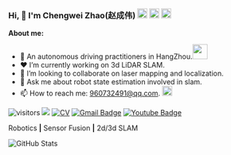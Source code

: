 ### Hi, 👋 I'm Chengwei Zhao(赵成伟) <a href="https://www.zhihu.com/people/chengwei-64"><img src="https://storage.live.com/items/B149F35319CAD365!2132?authkey=ANFgi5h3UzMEHv8" alt="知乎" width = "20"></a> <a href="https://blog.csdn.net/u012700322?spm=1000.2115.3001.5343"><img src="https://storage.live.com/items/B149F35319CAD365!2133?authkey=ANFgi5h3UzMEHv8" alt="CSDN" width = "20"></a> <a href="https://space.bilibili.com/38956861?spm_id_from=333.1007.0.0"><img src="https://storage.live.com/items/B149F35319CAD365!2136?authkey=ANFgi5h3UzMEHv8" alt="b站" width = "20"></a> 

**About me:**

- 🏫 An autonomous driving practitioners in HangZhou.<img src="https://media.giphy.com/media/WUlplcMpOCEmTGBtBW/giphy.gif" width="30">
- ❤️ I’m currently working on 3d LiDAR SLAM.
- 🌱 I’m looking to collaborate on laser mapping and localization.
- 💬 Ask me about robot state estimation involved in slam.
- 📫 How to reach me: 960732491@qq.com. <img src="https://media.giphy.com/media/WrlVBo6lEJEVA8EJOs/giphy.gif" height="20">



<!--<a href="https://linyicheng1.github.io/"><img src="https://storage.live.com/items/B149F35319CAD365!2134?authkey=ANFgi5h3UzMEHv8" alt="个人网站" width = "20"></a>-->


<!--[![GitHub](https://img.shields.io/github/followers/chengwei0427?label=follow&style=social)](https://github.com/chengwei0427)-->  
![visitors](https://visitor-badge.laobi.icu/badge?page_id=chengwei0427)
[![](https://img.shields.io/badge/Bilibili-chengwei0019-brightgreen)](https://space.bilibili.com/38956861/video)
[![CV](http://img.shields.io/badge/-CV-black?style=flat-square&logo=github&link=https://davinci-ai.tistory.com/)](https://github.com/chengwei0427/chengwei0427/blob/main/cv.pdf)
[![Gmail Badge](https://img.shields.io/badge/Gmail-d14836?style=flat-square&logo=Gmail&logoColor=white&link=mailto:chengweizhao0427@gmail.com)](mailto:chengweizhao0427@gmail.com)
[![Youtube Badge](https://img.shields.io/badge/Youtube-ff0000?style=flat-square&logo=youtube&link=https://www.youtube.com/channel/UCGtHKvwOFQJCQPSuZndJQPQ)](https://www.youtube.com/@chengweizhao7299)

<!--[![](https://img.shields.io/badge/Email-960732491%40qq.com-blue)](mailto:960732491@qq.com) -->
<!--   ![Profile views](https://gpvc.arturio.dev/chengwei0427)--> 

<!--Visitors:

<img src="https://count.getloli.com/get/@chengwei0427" alt="chengwei0427" />--> 

Robotics **|** Sensor Fusion **|** 2d/3d SLAM

![GitHub Stats](https://github-readme-stats.vercel.app/api?username=chengwei0427&show_icons=true&icon_color=CE1D2D&title_color=718096&count_private=false)

<!-- | ![GitHub Stats](https://github-readme-stats.vercel.app/api?username=chengwei0427&show_icons=true&icon_color=CE1D2D&title_color=718096&count_private=true&include_all_commits=true) | ![chengwei0427's Top Lang](https://github-readme-stats.vercel.app/api/top-langs/?username=chengwei0427&layout=compact) |
|---|---| -->

